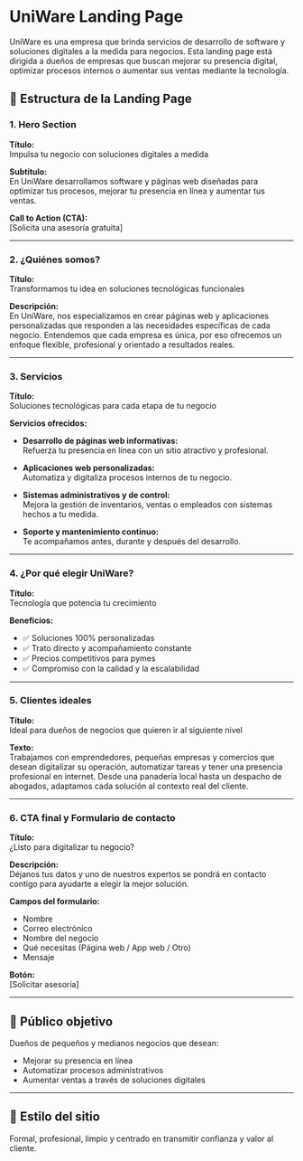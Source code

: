# UniWare Landing Page

UniWare es una empresa que brinda servicios de desarrollo de software y soluciones digitales a la medida para negocios. Esta landing page está dirigida a dueños de empresas que buscan mejorar su presencia digital, optimizar procesos internos o aumentar sus ventas mediante la tecnología.

## 🧱 Estructura de la Landing Page

### 1. Hero Section
**Título:**  
Impulsa tu negocio con soluciones digitales a medida

**Subtítulo:**  
En UniWare desarrollamos software y páginas web diseñadas para optimizar tus procesos, mejorar tu presencia en línea y aumentar tus ventas.

**Call to Action (CTA):**  
[Solicita una asesoría gratuita]

---

### 2. ¿Quiénes somos?

**Título:**  
Transformamos tu idea en soluciones tecnológicas funcionales

**Descripción:**  
En UniWare, nos especializamos en crear páginas web y aplicaciones personalizadas que responden a las necesidades específicas de cada negocio. Entendemos que cada empresa es única, por eso ofrecemos un enfoque flexible, profesional y orientado a resultados reales.

---

### 3. Servicios

**Título:**  
Soluciones tecnológicas para cada etapa de tu negocio

**Servicios ofrecidos:**

- **Desarrollo de páginas web informativas:**  
  Refuerza tu presencia en línea con un sitio atractivo y profesional.

- **Aplicaciones web personalizadas:**  
  Automatiza y digitaliza procesos internos de tu negocio.

- **Sistemas administrativos y de control:**  
  Mejora la gestión de inventarios, ventas o empleados con sistemas hechos a tu medida.

- **Soporte y mantenimiento continuo:**  
  Te acompañamos antes, durante y después del desarrollo.

---

### 4. ¿Por qué elegir UniWare?

**Título:**  
Tecnología que potencia tu crecimiento

**Beneficios:**

- ✅ Soluciones 100% personalizadas  
- ✅ Trato directo y acompañamiento constante  
- ✅ Precios competitivos para pymes  
- ✅ Compromiso con la calidad y la escalabilidad

---

### 5. Clientes ideales

**Título:**  
Ideal para dueños de negocios que quieren ir al siguiente nivel

**Texto:**  
Trabajamos con emprendedores, pequeñas empresas y comercios que desean digitalizar su operación, automatizar tareas y tener una presencia profesional en internet. Desde una panadería local hasta un despacho de abogados, adaptamos cada solución al contexto real del cliente.

---

### 6. CTA final y Formulario de contacto

**Título:**  
¿Listo para digitalizar tu negocio?

**Descripción:**  
Déjanos tus datos y uno de nuestros expertos se pondrá en contacto contigo para ayudarte a elegir la mejor solución.

**Campos del formulario:**

- Nombre  
- Correo electrónico  
- Nombre del negocio  
- Qué necesitas (Página web / App web / Otro)  
- Mensaje

**Botón:**  
[Solicitar asesoría]

---

## 🧩 Público objetivo

Dueños de pequeños y medianos negocios que desean:

- Mejorar su presencia en línea  
- Automatizar procesos administrativos  
- Aumentar ventas a través de soluciones digitales

---

## 🎨 Estilo del sitio

Formal, profesional, limpio y centrado en transmitir confianza y valor al cliente.
